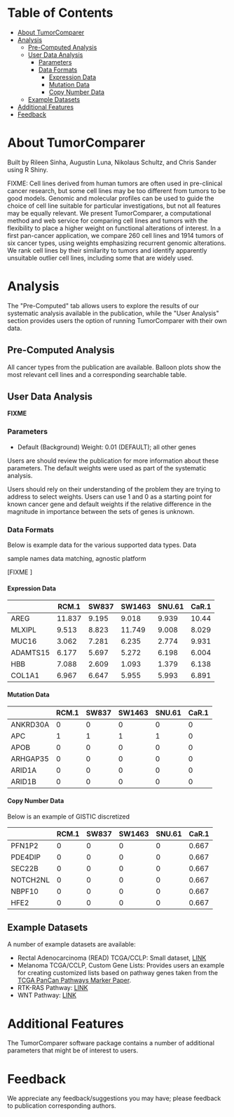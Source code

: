 # Table of Contents 

- [About TumorComparer](#about-tumorcomparer)
- [Analysis](#analysis)
  * [Pre-Computed Analysis](#pre-computed-analysis)
  * [User Data Analysis](#user-data-analysis)
    + [Parameters](#parameters)
    + [Data Formats](#data-formats)
      - [Expression Data](#expression-data)
      - [Mutation Data](#mutation-data)
      - [Copy Number Data](#copy-number-data)
  * [Example Datasets](#example-datasets)
- [Additional Features](#additional-features)
- [Feedback](#feedback)

# About TumorComparer
Built by Rileen Sinha, Augustin Luna, Nikolaus Schultz, and Chris Sander using R Shiny.

FIXME: Cell lines derived from human tumors are often used in pre-clinical cancer research, but some cell lines may be too different from tumors to be good models. Genomic and molecular profiles can be used to guide the choice of cell line suitable for particular investigations, but not all features may be equally relevant. We present TumorComparer, a computational method and web service for comparing cell lines and tumors with the flexibility to place a higher weight on functional alterations of interest. In a first pan-cancer application, we compare 260 cell lines and 1914 tumors of six cancer types, using weights emphasizing recurrent genomic alterations. We rank cell lines by their similarity to tumors and identify apparently unsuitable outlier cell lines, including some that are widely used.

# Analysis

The "Pre-Computed" tab allows users to explore the results of our systematic analysis available in the publication, while the "User Analysis" section provides users the option of running TumorComparer with their own data.

## Pre-Computed Analysis

All cancer types from the publication are available. Balloon plots show the most relevant cell lines and a corresponding searchable table.

## User Data Analysis

**FIXME**

### Parameters 

* Default (Background) Weight: 0.01 (DEFAULT); all other genes

Users are should review the publication for more information about these parameters. The default weights were used as part of the systematic analysis. 

Users should rely on their understanding of the problem they are trying to address to select weights. Users can use 1 and 0 as a starting point for known cancer gene and default weights if the relative difference in the magnitude in importance between the sets of genes is unknown.

### Data Formats 

Below is example data for the various supported data types. Data 

sample names data matching, agnostic platform 

[FIXME ]

#### Expression Data

|  |RCM.1|SW837|SW1463|SNU.61|CaR.1|
|--------|-----|-----|------|------|-----|
|AREG    |11.837|9.195|9.018 |9.939 |10.44|
|MLXIPL  |9.513|8.823|11.749|9.008 |8.029|
|MUC16   |3.062|7.281|6.235 |2.774 |9.931|
|ADAMTS15|6.177|5.697|5.272 |6.198 |6.004|
|HBB     |7.088|2.609|1.093 |1.379 |6.138|
|COL1A1  |6.967|6.647|5.955 |5.993 |6.891|


#### Mutation Data

|  |RCM.1|SW837|SW1463|SNU.61|CaR.1|
|--------|-----|-----|------|------|-----|
|ANKRD30A|0    |0    |0     |0     |0    |
|APC     |1    |1    |1     |1     |0    |
|APOB    |0    |0    |0     |0     |0    |
|ARHGAP35|0    |0    |0     |0     |0    |
|ARID1A  |0    |0    |0     |0     |0    |
|ARID1B  |0    |0    |0     |0     |0    |


#### Copy Number Data

Below is an example of GISTIC discretized 

|  |RCM.1|SW837|SW1463|SNU.61|CaR.1|
|--------|-----|-----|------|------|-----|
|PFN1P2  |0    |0    |0     |0     |0.667|
|PDE4DIP |0    |0    |0     |0     |0.667|
|SEC22B  |0    |0    |0     |0     |0.667|
|NOTCH2NL|0    |0    |0     |0     |0.667|
|NBPF10  |0    |0    |0     |0     |0.667|
|HFE2    |0    |0    |0     |0     |0.667|

## Example Datasets 

A number of example datasets are available:

* Rectal Adenocarcinoma (READ) TCGA/CCLP: Small dataset, [LINK]()
* Melanoma TCGA/CCLP, Custom Gene Lists: Provides users an example for creating customized lists based on pathway genes taken from the [TCGA PanCan Pathways Marker Paper](https://pubmed.ncbi.nlm.nih.gov/29625050/).
 * RTK-RAS Pathway: [LINK]()
 * WNT Pathway: [LINK]()
 
# Additional Features 

The TumorComparer software package contains a number of additional parameters that might be of interest to users. 

# Feedback
We appreciate any feedback/suggestions you may have; please feedback to publication corresponding authors.
